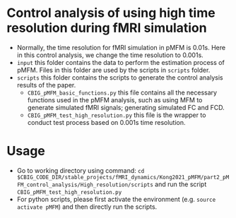 # Control analysis of using high time resolution during fMRI simulation
* Normally, the time resolution for fMRI simulation in pMFM is 0.01s. Here in this control analysis, we change the time resolution to 0.001s.
* `input` this folder contains the data to perform the estimation process of pMFM. Files in this folder are used by the scripts in `scripts` folder.
* `scripts` this folder contains the scripts to generate the control analysis results of the paper. 
    * `CBIG_pMFM_basic_functions.py` this file contains all the necessary functions used in the pMFM analysis, such as using MFM to generate simulated fMRI signals; generating simulated FC and FCD.
    * `CBIG_pMFM_test_high_resolution.py` this file is the wrapper to conduct test process based on 0.001s time resolution.


# Usage
* Go to working directory using command: `cd $CBIG_CODE_DIR/stable_projects/fMRI_dynamics/Kong2021_pMFM/part2_pMFM_control_analysis/High_resolution/scripts` and run the script `CBIG_pMFM_test_high_resolution.py`
* For python scripts, please first activate the environment (e.g. `source activate pMFM`) and then directly run the scripts.